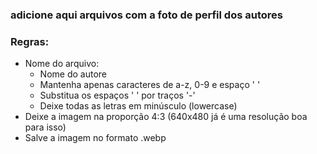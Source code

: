 ### adicione aqui arquivos com a foto de perfil dos autores

### Regras:
- Nome do arquivo:
    - Nome do autore
    - Mantenha apenas caracteres de a-z, 0-9 e espaço ' '
    - Substitua os espaços ' ' por traços '-'
    - Deixe todas as letras em minúsculo (lowercase)
- Deixe a imagem na proporção 4:3 (640x480 já é uma resolução boa para isso)
- Salve a imagem no formato .webp

